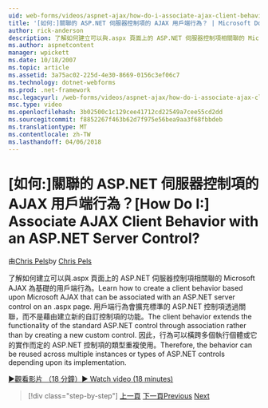 ```yaml
---
uid: web-forms/videos/aspnet-ajax/how-do-i-associate-ajax-client-behavior-with-an-aspnet-server-control
title: '[如何:]關聯的 ASP.NET 伺服器控制項的 AJAX 用戶端行為？ | Microsoft Docs'
author: rick-anderson
description: 了解如何建立可以與.aspx 頁面上的 ASP.NET 伺服器控制項相關聯的 Microsoft AJAX 為基礎的用戶端行為。 用戶端行為 e...
ms.author: aspnetcontent
manager: wpickett
ms.date: 10/18/2007
ms.topic: article
ms.assetid: 3a75ac02-225d-4e30-8669-0156c3ef06c7
ms.technology: dotnet-webforms
ms.prod: .net-framework
msc.legacyurl: /web-forms/videos/aspnet-ajax/how-do-i-associate-ajax-client-behavior-with-an-aspnet-server-control
msc.type: video
ms.openlocfilehash: 3b02500c1c129cee41712cd22549a7cee55cd2dd
ms.sourcegitcommit: f8852267f463b62d7f975e56bea9aa3f68fbbdeb
ms.translationtype: MT
ms.contentlocale: zh-TW
ms.lasthandoff: 04/06/2018
---
```

<a name="how-do-i-associate-ajax-client-behavior-with-an-aspnet-server-control"></a><span data-ttu-id="60622-105">[如何:]關聯的 ASP.NET 伺服器控制項的 AJAX 用戶端行為？</span><span class="sxs-lookup"><span data-stu-id="60622-105">[How Do I:] Associate AJAX Client Behavior with an ASP.NET Server Control?</span></span>
====================
<span data-ttu-id="60622-106">由[Chris Pels](https://twitter.com/chrispels)</span><span class="sxs-lookup"><span data-stu-id="60622-106">by [Chris Pels](https://twitter.com/chrispels)</span></span>

<span data-ttu-id="60622-107">了解如何建立可以與.aspx 頁面上的 ASP.NET 伺服器控制項相關聯的 Microsoft AJAX 為基礎的用戶端行為。</span><span class="sxs-lookup"><span data-stu-id="60622-107">Learn how to create a client behavior based upon Microsoft AJAX that can be associated with an ASP.NET server control on an .aspx page.</span></span> <span data-ttu-id="60622-108">用戶端行為會擴充標準的 ASP.NET 控制項透過關聯，而不是藉由建立新的自訂控制項的功能。</span><span class="sxs-lookup"><span data-stu-id="60622-108">The client behavior extends the functionality of the standard ASP.NET control through association rather than by creating a new custom control.</span></span> <span data-ttu-id="60622-109">因此，行為可以橫跨多個執行個體或它的實作而定的 ASP.NET 控制項的類型重複使用。</span><span class="sxs-lookup"><span data-stu-id="60622-109">Therefore, the behavior can be reused across multiple instances or types of ASP.NET controls depending upon its implementation.</span></span>

[<span data-ttu-id="60622-110">&#9654;觀看影片 （18 分鐘）</span><span class="sxs-lookup"><span data-stu-id="60622-110">&#9654; Watch video (18 minutes)</span></span>](https://channel9.msdn.com/Blogs/ASP-NET-Site-Videos/how-do-i-associate-ajax-client-behavior-with-an-aspnet-server-control)

> [!div class="step-by-step"]
> <span data-ttu-id="60622-111">[上一頁](how-do-i-build-custom-server-controls-that-work-with-or-without-aspnet-ajax.md)
> [下一頁](how-do-i-retrieve-values-from-server-side-ajax-controls.md)</span><span class="sxs-lookup"><span data-stu-id="60622-111">[Previous](how-do-i-build-custom-server-controls-that-work-with-or-without-aspnet-ajax.md)
[Next](how-do-i-retrieve-values-from-server-side-ajax-controls.md)</span></span>
